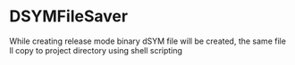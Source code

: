DSYMFileSaver
=============

While creating release mode binary dSYM file will be created, the same file ll copy to project directory using shell scripting
